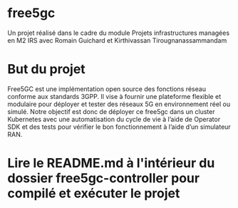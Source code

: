 #  free5gc
Un projet réalisé dans le cadre du module Projets infrastructures managées en M2 IRS avec Romain Guichard et Kirthivassan Tirougnanassammandam

# But du projet
Free5GC est une implémentation open source des fonctions réseau conforme aux standards 3GPP. Il vise à fournir une plateforme flexible et modulaire pour déployer et tester des réseaux 5G en environnement réel ou simulé. Notre objectif est donc de déployer ce free5gc dans un cluster Kubernetes avec une automatisation du cycle de vie à l’aide de Operator SDK et des tests pour vérifier le bon fonctionnement à l’aide d’un simulateur RAN.

# Lire le README.md à l'intérieur du dossier free5gc-controller pour compilé et exécuter le projet
